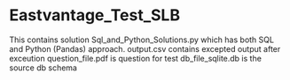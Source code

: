 # Eastvantage_Test_SLB
This contains solution Sql_and_Python_Solutions.py which has both SQL and Python (Pandas) approach.
output.csv contains excepted output after exceution
question_file.pdf is question for test
db_file_sqlite.db is the source db schema
